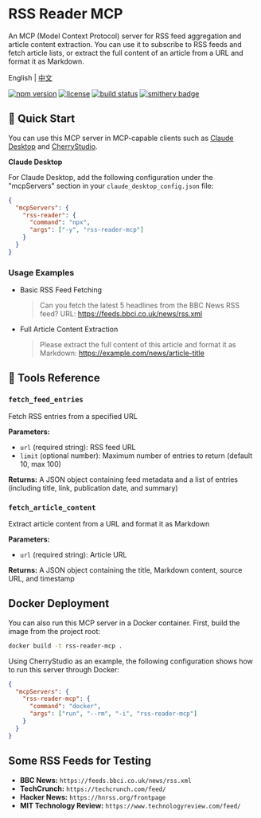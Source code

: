 # RSS Reader MCP

An MCP (Model Context Protocol) server for RSS feed aggregation and article content extraction. You can use it to subscribe to RSS feeds and fetch article lists, or extract the full content of an article from a URL and format it as Markdown.

English | [中文](./README_zh.md)

[![npm version](https://img.shields.io/npm/v/rss-reader-mcp.svg)](https://www.npmjs.com/package/rss-reader-mcp)
[![license](https://img.shields.io/github/license/kwp-lab/rss-reader-mcp.svg)](LICENSE)
[![build status](https://img.shields.io/github/actions/workflow/status/kwp-lab/rss-reader-mcp/publish.yml?branch=main)](https://github.com/kwp-lab/rss-reader-mcp/actions/workflows/publish.yml)
[![smithery badge](https://smithery.ai/badge/@kwp-lab/rss-reader-mcp)](https://smithery.ai/server/@kwp-lab/rss-reader-mcp)

## 🚀 Quick Start

You can use this MCP server in MCP-capable clients such as [Claude Desktop](https://claude.ai/download) and [CherryStudio](https://www.cherry-ai.com/).

**Claude Desktop**

For Claude Desktop, add the following configuration under the "mcpServers" section in your `claude_desktop_config.json` file:

```json
{
  "mcpServers": {
    "rss-reader": {
      "command": "npx",
      "args": ["-y", "rss-reader-mcp"]
    }
  }
}
```

### Usage Examples

- Basic RSS Feed Fetching

  > Can you fetch the latest 5 headlines from the BBC News RSS feed?
  > URL: <https://feeds.bbci.co.uk/news/rss.xml>

- Full Article Content Extraction
  > Please extract the full content of this article and format it as Markdown:
  > <https://example.com/news/article-title>

## 🔧 Tools Reference

### `fetch_feed_entries`

Fetch RSS entries from a specified URL

**Parameters:**

- `url` (required string): RSS feed URL
- `limit` (optional number): Maximum number of entries to return (default 10, max 100)

**Returns:** A JSON object containing feed metadata and a list of entries (including title, link, publication date, and summary)

### `fetch_article_content`

Extract article content from a URL and format it as Markdown

**Parameters:**

- `url` (required string): Article URL

**Returns:** A JSON object containing the title, Markdown content, source URL, and timestamp

## Docker Deployment

You can also run this MCP server in a Docker container. First, build the image from the project root:

```bash
docker build -t rss-reader-mcp .
```

Using CherryStudio as an example, the following configuration shows how to run this server through Docker:

```json
{
  "mcpServers": {
    "rss-reader-mcp": {
      "command": "docker",
      "args": ["run", "--rm", "-i", "rss-reader-mcp"]
    }
  }
}
```

## Some RSS Feeds for Testing

- **BBC News:** `https://feeds.bbci.co.uk/news/rss.xml`
- **TechCrunch:** `https://techcrunch.com/feed/`
- **Hacker News:** `https://hnrss.org/frontpage`
- **MIT Technology Review:** `https://www.technologyreview.com/feed/`
